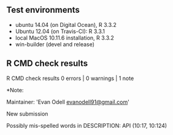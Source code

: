 
<!-- cran-comments.md is generated from README.Rmd. Please edit that file -->
Test environments
-----------------

-   ubuntu 14.04 (on Digital Ocean), R 3.3.2
-   Ubuntu 12.04 (on Travis-CI): R 3.3.1
-   local MacOS 10.11.6 installation, R 3.3.2
-   win-builder (devel and release)

R CMD check results
-------------------

R CMD check results 0 errors | 0 warnings | 1 note

\*Note:

Maintainer: 'Evan Odell <evanodell91@gmail.com>'

New submission

Possibly mis-spelled words in DESCRIPTION: API (10:17, 10:124)
